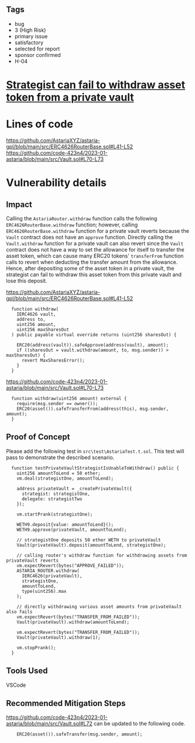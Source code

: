 ## Tags

- bug
- 3 (High Risk)
- primary issue
- satisfactory
- selected for report
- sponsor confirmed
- H-04

# [Strategist can fail to withdraw asset token from a private vault](https://github.com/code-423n4/2023-01-astaria-findings/issues/489) 

# Lines of code

https://github.com/AstariaXYZ/astaria-gpl/blob/main/src/ERC4626RouterBase.sol#L41-L52
https://github.com/code-423n4/2023-01-astaria/blob/main/src/Vault.sol#L70-L73


# Vulnerability details

## Impact
Calling the `AstariaRouter.withdraw` function calls the following `ERC4626RouterBase.withdraw` function; however, calling `ERC4626RouterBase.withdraw` function for a private vault reverts because the `Vault` contract does not have an `approve` function. Directly calling the `Vault.withdraw` function for a private vault can also revert since the `Vault` contract does not have a way to set the allowance for itself to transfer the asset token, which can cause many ERC20 tokens' `transferFrom` function calls to revert when deducting the transfer amount from the allowance. Hence, after depositing some of the asset token in a private vault, the strategist can fail to withdraw this asset token from this private vault and lose this deposit.

https://github.com/AstariaXYZ/astaria-gpl/blob/main/src/ERC4626RouterBase.sol#L41-L52
```solidity
  function withdraw(
    IERC4626 vault,
    address to,
    uint256 amount,
    uint256 maxSharesOut
  ) public payable virtual override returns (uint256 sharesOut) {

    ERC20(address(vault)).safeApprove(address(vault), amount);
    if ((sharesOut = vault.withdraw(amount, to, msg.sender)) > maxSharesOut) {
      revert MaxSharesError();
    }
  }
```

https://github.com/code-423n4/2023-01-astaria/blob/main/src/Vault.sol#L70-L73
```solidity
  function withdraw(uint256 amount) external {
    require(msg.sender == owner());
    ERC20(asset()).safeTransferFrom(address(this), msg.sender, amount);
  }
```

## Proof of Concept
Please add the following test in `src\test\AstariaTest.t.sol`. This test will pass to demonstrate the described scenario.

```solidity
  function testPrivateVaultStrategistIsUnableToWithdraw() public {
    uint256 amountToLend = 50 ether;
    vm.deal(strategistOne, amountToLend);

    address privateVault = _createPrivateVault({
      strategist: strategistOne,
      delegate: strategistTwo
    });

    vm.startPrank(strategistOne);

    WETH9.deposit{value: amountToLend}();
    WETH9.approve(privateVault, amountToLend);

    // strategistOne deposits 50 ether WETH to privateVault
    Vault(privateVault).deposit(amountToLend, strategistOne);

    // calling router's withdraw function for withdrawing assets from privateVault reverts
    vm.expectRevert(bytes("APPROVE_FAILED"));
    ASTARIA_ROUTER.withdraw(
      IERC4626(privateVault),
      strategistOne,
      amountToLend,
      type(uint256).max
    );

    // directly withdrawing various asset amounts from privateVault also fails
    vm.expectRevert(bytes("TRANSFER_FROM_FAILED"));
    Vault(privateVault).withdraw(amountToLend);

    vm.expectRevert(bytes("TRANSFER_FROM_FAILED"));
    Vault(privateVault).withdraw(1);

    vm.stopPrank();
  }
```

## Tools Used
VSCode

## Recommended Mitigation Steps
https://github.com/code-423n4/2023-01-astaria/blob/main/src/Vault.sol#L72 can be updated to the following code.

```solidity
    ERC20(asset()).safeTransfer(msg.sender, amount);
```